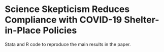 # Science Skepticism Reduces Compliance with COVID-19 Shelter-in-Place Policies
Stata and R code to reproduce the main results in the paper.
